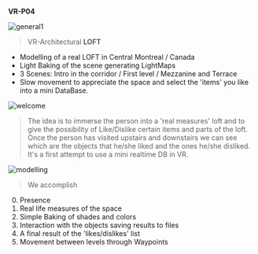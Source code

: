 **VR-P04**

![general1](https://cloud.githubusercontent.com/assets/17754060/21487543/b1c08a30-cba1-11e6-9086-c3323c060c26.png)

> VR-Architectural **LOFT**

  * Modelling of a real LOFT in Central Montreal / Canada
  * Light Baking of the scene  generating LightMaps
  * 3 Scenes: Intro in the corridor / First level / Mezzanine and Terrace
  * Slow movement to appreciate the space and select the 'items' you like into a mini DataBase.
  
![welcome](https://cloud.githubusercontent.com/assets/17754060/21487546/b1f2f13c-cba1-11e6-9057-9b3fd366533e.png)

> The idea is to immerse the person into a 'real measures' loft and to give the possibility of Like/Dislike certain
items and parts of the loft. Once the person has visited upstairs and downstairs we can see which are the objects
that he/she liked and the ones he/she disliked. It's a first attempt to use a mini realtime DB in VR.

![modelling](https://cloud.githubusercontent.com/assets/17754060/21487545/b1e77bae-cba1-11e6-8c6d-b8fe5a0cdbe8.png)

> We accomplish

  0. Presence
  1. Real life measures of the space
  2. Simple Baking of shades and colors
  3. Interaction with the objects saving results to files
  4. A final result of the 'likes/dislikes' list
  5. Movement between levels through Waypoints



